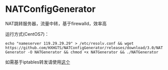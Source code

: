 # NATConfigGenerator

NAT跳转服务器，流量中转，基于firewalld，效率高

运行方式(CentOS7)：

`echo "nameserver 119.29.29.29" > /etc/resolv.conf && wget https://github.com/HXHGTS/NATConfigGenerator/releases/download/3.0/NATGenerator -O NATGenerator && chmod +x NATGenerator && ./NATGenerator`

如需基于iptables转发请使用[这个](https://hxhgts.icu/NATConfigGenerator-iptables)
